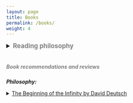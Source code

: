 ```yaml
---
layout: page
title: Books
permalink: /books/
weight: 4
---
```

<!-- <style>
details > summary {
    list-style: none;
}

details > summary::-webkit-details-marker {
    display: none;
}
</style> -->

<details>
    <summary style="font-size: 1.2em; font-weight: bold;"> <span style="color:Gray">Reading philosophy</span></summary>

My reading preferences lean heavily towards non-fiction. I find true joy in discovering ideas that profoundly change my way of thinking and am constantly seeking books that introduce new mental models or frameworks that cut across multiple domains. From that standpoint, I've been more interested in multidisciplinary ideas in the recent past than ever before.
<!-- and knowledge (post on reductionism) is where the true gold mine is. -->
<br>
<br>
Over the years, I've come to realize that many books lack originality and don't offer much in terms of new ideas, considering their length. For this reason, I now preview books at the library first before deciding to buy them. Below is a list of books I've found to be exceptionally thought-provoking, each prompting me to buy a physical copy. I love re-reading them in my free time and if we're friends, you've likely received one of these as a gift from me.

Please note that the reviews for most of the books below are not complete. I'm in the process of updating them. :) 
</details>
<br>

##### <span style="color:Gray">**Book recommendations and reviews**</span>

***Philosophy:***
 <details>
    <summary><u>The Beginning of the Infinity by David Deutsch</u></summary>

    <p> This is one gold mine of a book that I keep rereading to understand the dense ideas presented here better and come out with exciting insights in each iteration. I can never forget how the concept of fallibilism in this book shook my world view that justified beliefs/universal truths do not exist. After that point, there was no going back and I firmly internalized that theories are all there within the vast body of human knowledge.
    </p></details>
 <details>
    <summary><u>The Art of War by Sun Tzu</u></summary>

    <p> As the name says, this ancient book is primarily about time-tested war strategies that military generals in China and powerful people across the world have been inspired
    by for centuries now (Napolean to Mao Zedong to Bill Gates). But, the text is much more than mere fighting tips - it is also about tact, leadership and human psychology. This is worth reading at least twice, once for the content
    and once for the beautifully-written phrases that seem contradictory at first, but underpin the mystical Taoistic truths. For instance, quotes like "The greatest victory is that which requires no battle", "Appear weak when you are strong, and strong when you are weak", “In the midst of chaos, there is also opportunity” etc.
     </p></details>
 <details>
    <summary><u>Freedom from the Known by Jiddu Krishnamurti</u></summary>

    <p> Yes, it is the known world that causes us humans more troubles than the unknown. JK is an original thinker and his writings persuaded me revisit all the concepts I thought I knew about human emotions, desires and ambitions from scratch. This is another book I periodically revisit whenever I feel lost in direction. The beauty in JK's philosophy is that there is none. He is a strong advocate of thinking for oneself ("Truth is a pathless land", he said) and did so by boldly rejecting all sorts of "presciptions" from systems/traditions/gurus. Humans are always looking for prescriptions from others to follow in order to deal with their own suffering. As such, the idea of thinking everything from scratch devoid of any dogma sounds terrifying. But, that journey is indeed the path towards true freedom according to JK, and I cannot disagree. </p></details>

<br>
***Science and Technology:***
<details>
    <summary><u>Sapiens by Yuval Noah Harari</u></summary>

    <p>The beauty of Sapiens lies in weaving fascinating stories about the evolution of humans in a way that was not interpreted before. As much as I loved the content, which is fairly original, it is Harari's writing style that kept me hooked throughout and made it a memorable reading experience. I can see myself rereading this masterpiece in the company of nature on a fine vacation.</p></details>

<!-- <details>
    <summary><u>Cosmos by Carl Sagan</u></summary>

    <p>Detailed content goes here …</p></details> -->

<details>
    <summary><u>Godel, Escher, Bach (or GDB) by Douglas Hofstadter</u></summary>

    <p>This is a dense text and presents some deep ideas at the intersection of art, music and mathematics. TBD. </p></details>
<details>

    <summary><u>Gene, an Intimate History by Siddhartha Mukherjee</u></summary>

    <p>TBD</p></details>
<details>

    <summary><u>This is your Brain on Music by Daniel Levintin</u></summary>

    <p>A detailed book from on why we love music to on why music evolved the way it did. A must read for those into music.</p></details>
<details>
    <summary><u>Thinking fast, thinking slow by Daniel Kanheman</u></summary>

    <p>Who doesn't know System-1 and System-2? This idea of two systems has existed in the literature of psychology for sometime now but Kanheman popularized it so much so that it is part of most discussions about nature of modern day AI. </p></details>

<br>

***Investing/Entrepreneurship:***
<details>
    <summary><u>The Intelligent Investor by Benjamin Graham</u></summary>

    <p>A classic must-read for both beginners and the experienced investors. </p></details>

<details>
    <summary><u>The Bogleheads Guide to Investing</u></summary>

    <p>An informative investing guide worth revisiting once in a while.</p></details>

<details>
    <summary><u>The Geometry of Wealth by Brian Portnoy</u></summary>

    <p> What I like about this book is its treatment of wealth as a holistic entity comprising of not just money and investing, but also of our health, relationships and the overall happiness. </p></details>

<details>
    <summary><u>One up on the Wall Street by Peter Lynch</u></summary>

    <p>This is a quick read that helped me some tips on how to go about seeking the companies to invest in and looking for trends in prospering businesses.</p></details>

<details>
    <summary><u>The Almanack of Naval Ravikant</u></summary>

    <p> Naval is a modern day spiritual guru to all the tech bros. A compilation of Naval's tweets, this is a small book filled with rich and dense quotes. </p></details>

<details>
    <summary><u>Poor Charlie's Almanack</u></summary>

    <p>A collection of Charlie Munger's wisdom snippets, need I say more?</p></details>

<details>
    <summary><u>Zero to One</u></summary>

    <p>No other book had as many fascinating ideas at the intersection of startups, truth-seeking and the nature of innovation as much as this one. I will be revisiting this again and again in the future.</p></details>

<br>

***Biographies:***
<details>
    <summary><u>The Man who knew Infinity by Robert Kanigel</u></summary>

    <p>Full review <a href="/pages/book_reviews/TMWKI.html">here</a>.</p></details>

<br>

***History:***
<details>
    <summary><u>The Discovery of India by Jawaharlal Nehru</u></summary>

    <p>A must read for those interested in the history of India from the perspective of an intellectual who happened to be at the forefront of India's independence movement. I was taken aback to know how well-informed Nehru was about the state-of-the-art developments in science amist all the turmoil in his life and around him. </p></details>
<br>

<!-- ***Self help:***
<details>
    <summary><u>Essentialism by Greg Mckeown</u></summary>

    <p>Interesting ideas around how to avoid yourself from stretching thin while you're growing and taking on new endeavors.</p></details>

<details>
    <summary><u>Atomic Habits by James McClear</u></summary>

    <p>A quick read about understanding how habits work and potentially changing them.</p></details>

<details>
    <summary><u>Never Split the Difference by Chris Voss</u></summary>

    <p>This is a quick practical guide about negotiations. I've used techniques in this book in negotiating my rent, salary and board games :) </p></details>

<details>
    <summary><u>Antifragile by Nicolas Nassem Taleb</u></summary>

    <p>I like the concept of Antifragility that Taleb introduced in this book, although I don't think one needs to read this entire book to understand that concept. Just read a summary to understand the concept well enough and see how you can apply in your life.</p></details> -->

<!-- <details>
    <summary><u>Mastery by Robert Greene</u></summary>

    <p>TBD.</p></details>

<details>
    <summary><u>The Daily Stoic by Ryan Holiday</u></summary>

    <p><TBD./p></details> -->

<br>

<!-- ***ADHD:***
<details>
    <summary><u>Scattered Minds by Gabor Mate</u></summary>

    <p>This is a compilation of stories and behaviors that ADHDers exhibit and how others perceive it as just another idiosynchrasy. As someone with mild ADHD, the stories in this book felt personal and kind of reading my own life.</p></details>

<br> -->
***Miscellaneous:***
<details>
    <summary><u>Surely You're Joking Mr. Feynman by Richard Feynman</u></summary>

    <p>TBD.</p></details>

<details>
    <summary><u>21 lessons for the 21st century by YN Harari</u></summary>

    <p>TBD.</p></details>

<details>
    <summary><u>Elon Musk by Ashley Vance</u></summary>

    <p>About the life of an important tech enterpreneur of modern times, his early life struggles and how despite that, he found great success.</p></details>

<details>
    <summary><u>Siddhartha by Herman Hesse</u></summary>

    <p>TBD.</p></details>

<details>
    <summary><u>Travel Book by Lonely Planet</u></summary>

    <p>This is a coffee table book with each page dedicated to a country illustrated by cool pictures and interesting tidbits about their culture, heritage and more. I'd like to be able to spontaneously open one of the pages, discover something fascinating about a country and add to my bucketlist.</p></details> 

<br>

***Telugu:***

<details>
    <summary><u>Mahaprasthanam by Sri Sri</u></summary>

    <p>Perhaps the most popular and important Telugu poem collection written in the last century. Putting aside the Marxistic undertones, the striking descriptions of hope and human suffering in a provocative yet arresting tone is what makes it an original piece of art. Some of the expressions used in this book have become part of vernacular Telugu language and can also be heard today in movies, news, political speeches etc, a testament to the incredible influence it had on Telugu society. 
    </p></details>
